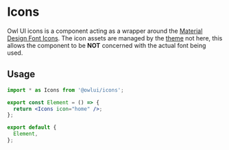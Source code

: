# Icons

Owl UI icons is a component acting as a wrapper around the [Material Design Font Icons](https://fonts.google.com/icons?selected=Material+Icons). The icon assets are managed by the [theme](../theme/README.md) not here, this allows the component to be **NOT** concerned with the actual font being used.

## Usage

```jsx
import * as Icons from '@owlui/icons';

export const Element = () => {
  return <Icons icon="home" />;
};

export default {
  Element,
};
```
